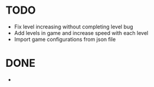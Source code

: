 # TODO
* Fix level increasing without completing level bug
* Add levels in game and increase speed with each level
* Import game configurations from json file

# DONE
*